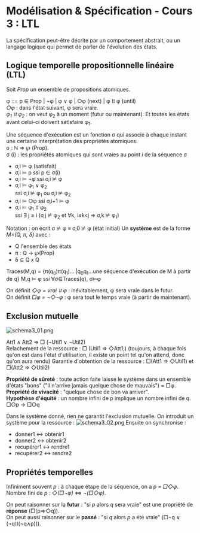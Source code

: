 # Modélisation & Spécification - Cours 3 : LTL

La spécification peut-être décrite par un comportement abstrait, ou un langage 
logique qui permet de parler de l'évolution des états. 

## Logique temporelle propositionnelle linéaire (LTL)

Soit *Prop* un ensemble de propositions atomiques. 

&phi; ::= p &isin; Prop | &not;&phi; | &phi; &or; &phi; | &#9675;&phi; (next) 
| &phi; &#120088; &phi; (until)  
*&#9675;&phi;* : dans l'état suivant, &phi; sera vraie.  
*&phi;<sub>1</sub> &#120088; &phi;<sub>2</sub>* : on veut &phi;<sub>2</sub> à 
un moment (futur ou maintenant). Et toutes les états avant celui-ci doivent 
satisfaire &phi;<sub>1</sub>.  
  
Une séquence d'exécution est un fonction &sigma; qui associe à chaque instant 
une certaine interprétation des propriétés atomiques.  
&sigma; : &#8469; &rArr; &weierp; (Prop).  
&sigma; (i) : les propriétés atomiques qui sont vraies au point *i* de la 
séquence &sigma; 

- &sigma;,i &#8872; &phi; (satisfait)  
- &sigma;,i &#8872; p  ssi  p &isin; &sigma;(i)  
- &sigma;,i &#8872; &not;&phi;  ssi  &sigma;,i &#8877;  &phi;  
- &sigma;,i &#8872; &phi;<sub>1</sub> &or; &phi;<sub>2</sub>  
ssi  &sigma;,i &#8877; &phi;<sub>1</sub> ou &sigma;,i &#8877; &phi;<sub>2</sub> 
- &sigma;,i &#8872; &#9675;&phi; ssi &sigma;,i+1 &#8872; &phi;  
- &sigma;,i &#8872; &phi;<sub>1</sub> &#120088; &phi;<sub>2</sub>  
ssi  &exist; j &ge; i (&sigma;,j &#8877; &phi;<sub>2</sub> et &forall;k, 
i&le;k<j &rArr; &sigma;,k &#8877; &phi;<sub>1</sub>)  

Notation : on écrit &sigma; &#8877; &phi; &equiv; &sigma;,0 &#8877; &phi; 
(état initial)
Un **système** est de la forme *M=(Q, &pi;, &delta;)* avec : 
- Q l'ensemble des états
- &pi; : Q &rarr; &weierp;(Prop)
- &delta; &sube; Q x Q

Traces(M,q) = {&pi;(q<sub>0</sub>)&pi;(q<sub>1</sub>)...
|q<sub>0</sub>q<sub>1</sub>...une séquence d'exécution de M à partir de q}
M,q &#8872; &phi; ssi &forall;&sigma;&isin;Traces(q), &sigma;&#8872;&phi;


On définit *&#9671;&phi; = vrai &#120088; &phi;* : inévitablement, &phi; sera 
vraie dans le futur.  
On définit *&#9633;&phi; = &not;&#9671;&not;&phi;* : &phi; sera tout le temps 
vraie (à partir de maintenant).  


## Exclusion mutuelle

![schema3_01.png](schema3_01.png)

Att1 &and; Att2 &rArr; &#9633; (&not;Util1 &or; &not;Util2)  
Relachement de la ressource : 
&#9633; (Util1 &rArr; &#9671;Att1;) (toujours, à chaque fois qu'on est dans 
l'état d'utilisation, il existe un point tel qu'on attend, donc qu'on aura 
rendu)
Garantie d'obtention de la ressource : 
&#9633;(Att1 &rArr; &#9671;Util1) et &#9633;(Att2 &rArr; &#9671;Util2) 

**Propriété de sûreté** : toute action faite laisse le système dans un ensemble 
d'états "bons" ("Il n'arrive jamais quelque chose de mauvais") = &#9633;&phi;.  
**Propriété de vivacité** : "quelque chose de bon va arriver".  
**Hypothèse d'équité** : un nombre infini de p implique un nombre infini de q. 
&#9633;&#9675;p &rarr; &#9633;&#9675;q  

Dans le système donné, rien ne garantit l'exclusion mutuelle. On introduit un 
système pour la ressource : 
![schema3_02.png](schema3_02.png)
Ensuite on synchronise :  

- donner1 &harr; obtenir1
- donner2 &harr; obtenir2
- recupérer1 &harr; rendre1
- recupérer2 &harr; rendre2

## Propriétés temporelles

Infiniment souvent *p* : à chaque étape de la séquence, on a *p* = 
*&#9633;&#9671;&phi;*.  
Nombre fini de *p* : *&#9671;(&#9633;&not;&phi;)* 
&hArr; *&not;(&#9633;&#9671;&phi;)*.  
  
On peut raisonner sur la **futur** : "si *p* alors *q* sera vraie" est une 
propriété de **réponse** (&#9633;(p&rArr;&#9671;q)).  
On peut aussi raisonner sur le **passé** : "si *q* alors *p* a été vraie" 
(&#9633;&not;q &or; (&not;q&#120088;(&not;q&and;p))).  